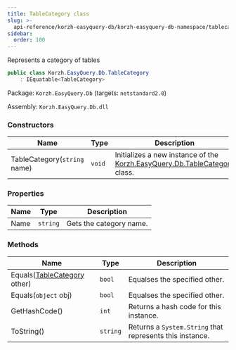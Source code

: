 ```yaml
---
title: TableCategory class
slug: >-
  api-reference/korzh-easyquery-db/korzh-easyquery-db-namespace/tablecategory-class
sidebar:
  order: 100
---
```


Represents a category of tables
```csharp
public class Korzh.EasyQuery.Db.TableCategory
    : IEquatable<TableCategory>

```
Package: `Korzh.EasyQuery.Db` (targets: `netstandard2.0`)

Assembly: `Korzh.EasyQuery.Db.dll`

### Constructors

| Name | Type | Description | 
| --- | --- | --- | 
| TableCategory(`string` name) | `void` | Initializes a new instance of the [Korzh.EasyQuery.Db.TableCategory](/easyquery/docs/api-reference/korzh-easyquery-db/korzh-easyquery-db-namespace/tablecategory-class) class. | 


### Properties

| Name | Type | Description | 
| --- | --- | --- | 
| Name | `string` | Gets the category name. | 


### Methods

| Name | Type | Description | 
| --- | --- | --- | 
| Equals([TableCategory](/easyquery/docs/api-reference/korzh-easyquery-db/korzh-easyquery-db-namespace/tablecategory-class) other) | `bool` | Equalses the specified other. | 
| Equals(`object` obj) | `bool` | Equalses the specified other. | 
| GetHashCode() | `int` | Returns a hash code for this instance. | 
| ToString() | `string` | Returns a `System.String` that represents this instance. |
